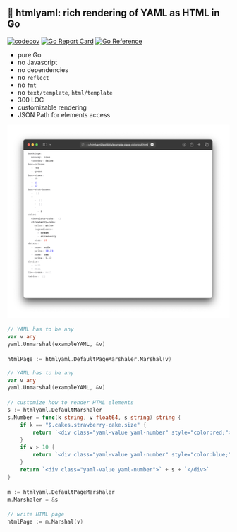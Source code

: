 ## 🐹 htmlyaml: rich rendering of YAML as HTML in Go

[![codecov](https://codecov.io/gh/nikolaydubina/htmlyaml/branch/master/graph/badge.svg?token=yXmNdIDn8O)](https://codecov.io/gh/nikolaydubina/htmlyaml)
[![Go Report Card](https://goreportcard.com/badge/github.com/nikolaydubina/htmlyaml)](https://goreportcard.com/report/github.com/nikolaydubina/htmlyaml)
[![Go Reference](https://pkg.go.dev/badge/github.com/nikolaydubina/htmlyaml.svg)](https://pkg.go.dev/github.com/nikolaydubina/htmlyaml)

* pure Go
* no Javascript
* no dependencies
* no `reflect`
* no `fmt`
* no `text/template`, `html/template`
* 300 LOC
* customizable rendering
* JSON Path for elements access

![](./doc/example-color.png)

```go
// YAML has to be any
var v any
yaml.Unmarshal(exampleYAML, &v)

htmlPage := htmlyaml.DefaultPageMarshaler.Marshal(v)
```

```go
// YAML has to be any
var v any
yaml.Unmarshal(exampleYAML, &v)

// customize how to render HTML elements
s := htmlyaml.DefaultMarshaler
s.Number = func(k string, v float64, s string) string {
    if k == "$.cakes.strawberry-cake.size" {
        return `<div class="yaml-value yaml-number" style="color:red;">` + s + `</div>`
    }
    if v > 10 {
        return `<div class="yaml-value yaml-number" style="color:blue;">` + s + `</div>`
    }
    return `<div class="yaml-value yaml-number">` + s + `</div>`
}

m := htmlyaml.DefaultPageMarshaler
m.Marshaler = &s

// write HTML page
htmlPage := m.Marshal(v)
```

